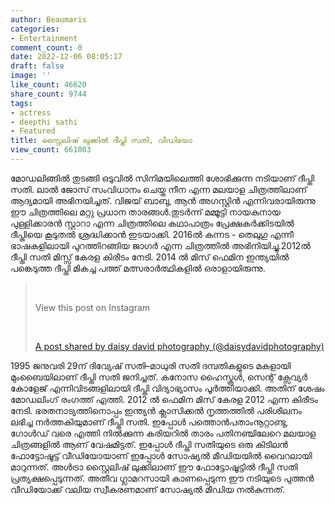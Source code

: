 ```yaml
---
author: Beaumaris
categories:
- Entertainment
comment_count: 0
date: 2022-12-06 08:05:17
draft: false
image: ''
like_count: 46620
share_count: 9744
tags:
- actress
- deepthi sathi
- Featured
title: സ്റ്റൈലിഷ് ലുക്കിൽ ദീപ്തി സതി, വീഡിയോ
view_count: 661003
---
```


മോഡലിങ്ങിൽ തുടങ്ങി ഒടുവിൽ സിനിമയിലെത്തി ശോഭിക്കുന്ന നടിയാണ് ദീപ്തി സതി. ലാൽ ജോസ് സംവിധാനം ചെയ്ത നീന എന്ന മലയാള ചിത്രത്തിലാണ് ആദ്യമായി അഭിനയിച്ചത്. വിജയ് ബാബു, ആൻ അഗസ്റ്റിൻ എന്നിവരായിരുന്നു ഈ ചിത്രത്തിലെ മറ്റു പ്രധാന താരങ്ങൾ.തുടർന്ന് മമ്മൂട്ടി നായകനായ പുള്ളിക്കാരൻ സ്റ്റാറാ എന്ന ചിത്രത്തിലെ കഥാപാത്രം പ്രേക്ഷകർക്കിടയിൽ ദീപ്തിയെ കൂടുതൽ ശ്രദ്ധിക്കാൻ ഇടയാക്കി. 2016ൽ കന്നട - തെലുഗു എന്നീ ഭാഷകളിലായി പുറത്തിറങ്ങിയ ജാഗർ എന്ന ചിത്രത്തിൽ അഭിനിയിച്ചു.2012ൽ ദീപ്തി സതി മിസ്സ് കേരള കിരീടം നേടി. 2014 ൽ മിസ് ഫെമിന ഇന്ത്യയിൽ പങ്കെടുത്ത ദീപ്തി മികച്ച പത്ത് മത്സരാർത്ഥികളിൽ ഒരാളായിരുന്നു. 

> &nbsp; 
> 
> View this post on Instagram
> 
> &nbsp; 
> 
> [A post shared by daisy david photography (@daisydavidphotography)](https://www.instagram.com/reel/Clvsu4TO1m1/?utm_source=ig_embed&utm_campaign=loading)

1995 ജനുവരി 29ന് ദിവ്യേഷ് സതി–മാധുരി സതി ദമ്പതികളുടെ മകളായി മുംബൈയിലാണ് ദീപ്തി സതി ജനിച്ചത്. കനോസ ഹൈസ്കൂൾ, സെന്റ് ക്സേവ്യർ കോളേജ് എന്നിവിടങ്ങളിലായി ദീപ്തി വിദ്യാഭ്യാസം പൂർത്തിയാക്കി. അതിന് ശേഷം മോഡലിംഗ് രംഗത്ത് എത്തി. 2012 ൽ ഫെമിന മിസ് കേരള 2012 എന്ന കിരീടം നേടി. ഭരതനാട്യത്തിനൊപ്പം ഇന്ത്യൻ ക്ലാസിക്കൽ നൃത്തത്തിൽ പരിശീലനം ലഭിച്ച നർത്തകിയുമാണ് ദീപ്തി സതി. ഇപ്പോൾ പത്തൊൻപതാംനൂറ്റാണ്ടു, ഗോൾഡ് വരെ എത്തി നിൽക്കുന്ന കരിയറിൽ താരം പതിനഞ്ചിലേറെ മലയാള ചിത്രങ്ങളിൽ ആണ് വേഷമിട്ടത്. ഇപ്പോൾ ദീപ്തി സതിയുടെ ഒരു കിടിലൻ ഫോട്ടോഷൂട്ട് വീഡിയോയാണ് ഇപ്പോൾ സോഷ്യൽ മീഡിയയിൽ വൈറലായി മാറുന്നത്. അൾട്രാ സ്റ്റൈലിഷ് ലുക്കിലാണ് ഈ ഫോട്ടോഷൂട്ടിൽ ദീപ്തി സതി പ്രത്യക്ഷപ്പെടുന്നത്. അതീവ ഗ്ലാമറസായി കാണപ്പെടുന്ന ഈ നടിയുടെ പുത്തൻ വീഡിയോക്ക് വലിയ സ്വീകരണമാണ് സോഷ്യൽ മീഡിയ നൽകുന്നത്.